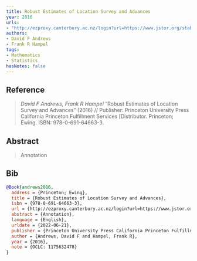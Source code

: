 ```yaml
---
title: Robust Estimates of Location Survey and Advances
year: 2016
urls:
- "http://ezproxy.canterbury.ac.nz/login?url=https://www.jstor.org/stable/10.2307/j.ctt13x12sw"
authors:
- David F Andrews
- Frank R Hampel
tags:
- Mathematics
- Statistics
hasNotes: false
---
```


## Reference

> <i>David F Andrews, Frank R Hampel</i> “Robust Estimates of Location Survey and Advances” (2016) // Publisher: Princeton University Press California Princeton Fulfillment Services [Distributor. Princeton; Ewing. ISBN:&nbsp;978-0-691-64663-3.

## Abstract

> Annotation

## Bib

```bib
@Book{andrews2016,
  address = {Princeton; Ewing},
  title = {Robust Estimates of Location Survey and Advances},
  isbn = {978-0-691-64663-3},
  url = {http://ezproxy.canterbury.ac.nz/login?url=https://www.jstor.org/stable/10.2307/j.ctt13x12sw},
  abstract = {Annotation},
  language = {English},
  urldate = {2022-06-21},
  publisher = {Princeton University Press California Princeton Fulfillment Services [Distributor},
  author = {Andrews, David F and Hampel, Frank R},
  year = {2016},
  note = {OCLC: 1175632478}
}
```
